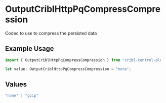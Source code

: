 # OutputCriblHttpPqCompressCompression

Codec to use to compress the persisted data

## Example Usage

```typescript
import { OutputCriblHttpPqCompressCompression } from "cribl-control-plane/models";

let value: OutputCriblHttpPqCompressCompression = "none";
```

## Values

```typescript
"none" | "gzip"
```